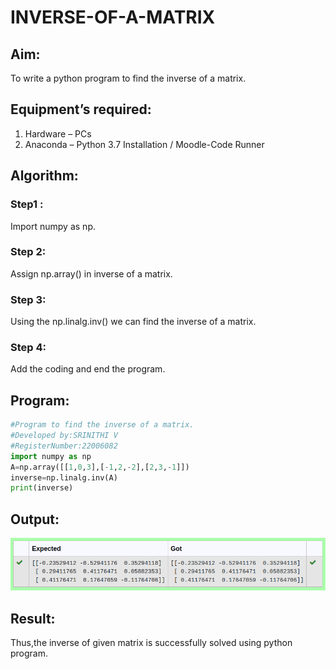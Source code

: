 # INVERSE-OF-A-MATRIX
## Aim:
To write a python program to find the inverse of a matrix.

## Equipment’s required:
1. 	Hardware – PCs
2. 	Anaconda – Python 3.7 Installation / Moodle-Code Runner

## Algorithm:
### Step1 : 
Import numpy as np.
### Step 2:
Assign np.array() in inverse of a matrix. 
### Step 3: 
Using the np.linalg.inv() we can find the inverse of a matrix.
### Step 4: 
Add the coding and end the program.

## Program:
```py
#Program to find the inverse of a matrix.
#Developed by:SRINITHI V
#RegisterNumber:22006082
import numpy as np
A=np.array([[1,0,3],[-1,2,-2],[2,3,-1]])
inverse=np.linalg.inv(A)
print(inverse)
```

## Output:
![OUTPUT](/im3png)

## Result:
Thus,the inverse of given matrix is successfully solved using python program.

